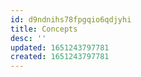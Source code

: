 ```yaml
---
id: d9ndnihs78fpgqio6qdjyhi
title: Concepts
desc: ''
updated: 1651243797781
created: 1651243797781
---
```


